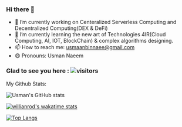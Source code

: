 ### Hi there 👋

- 🔭 I’m currently working on Centeralized Serverless Computing and Decentralized Computing(DEX & DeFi)
- 🌱 I’m currently learning the new art of Technologies 4IR(Cloud Computing, AI, IOT, BlockChain) & complex algorithms designing.
- 📫 How to reach me: usmaanbinnaee@gmail.com
- 😄 Pronouns: Usman Naeem

### Glad to see you here : ![visitors](https://visitor-badge.glitch.me/badge?page_id=${your.usmanbinnaeem}.${your.repo.id})

My Github Stats:

![Usman's GitHub stats](https://github-readme-stats.vercel.app/api?username=usmanbinnaeem&show_icons=true&theme=dark)

[![willianrod's wakatime stats](https://github-readme-stats.vercel.app/api/wakatime?usmanbinnaeem=willianrod)](https://github.com/usmanbinnaeem/github-readme-stats)

[![Top Langs](https://github-readme-stats.vercel.app/api/top-langs/?username=usmanbinnaeem&layout=compact)](https://github.com/usmanbinnaeem/github-readme-stats)

